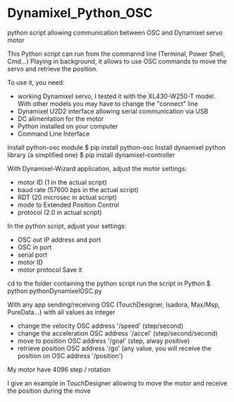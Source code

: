 # Dynamixel_Python_OSC
python script allowing communication between OSC and Dynamixel servo motor

This Python script can run from the commannd line (Terminal, Power Shell, Cmd...)
Playing in background, it allows to use OSC commands to move the servo and retrieve the position.

To use it, you need:
- working Dynamixel servo, I tested it with the XL430-W250-T model. With other models you may have to change the "connect" line
- Dynamixel U2D2 interface allowing serial communication via USB
- DC alimentation for the motor
- Python installed on your computer
- Command Line Interface

Install python-osc module
$ pip install python-osc
Install dynamixel python library (a simplified one)
$ pip install dynamixel-controller

With Dynamixel-Wizard application, adjust the motor settings:
- motor ID (1 in the actual script)
- baud rate (57600 bps in the actual script)
- RDT (20 microsec in actual script)
- mode to Extended Position Control
- protocol (2.0 in actual script)

In the python script, adjust your settings:
- OSC out IP address and port
- OSC in port
- serial port
- motor ID
- motor protocol
Save it

cd to the folder containing the python script
run the script in Python
$ python pythonDynamixelOSC.py

With any app sending/receiving OSC (TouchDesigner, Isadora, Max/Msp, PureData...)
with all values as integer
- change the velocity OSC address '/speed' (step/second)
- change the acceleration OSC address '/accel' (step/second/second)
- move to position OSC address '/goal' (step, alway positive)
- retrieve position OSC address '/go' (any value, you will receive the position on OSC address '/position')

My motor have 4096 step / rotation

I give an example in TouchDesigner allowing to move the motor and receive the position during the move
